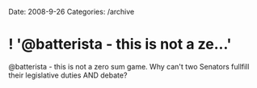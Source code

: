 Date: 2008-9-26
Categories: /archive

# ! '@batterista - this is not a ze...'

@batterista - this is not a zero sum game. Why can't two Senators fullfill their legislative duties AND debate?
